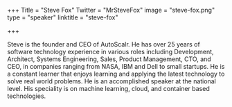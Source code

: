 +++
Title = "Steve Fox"
Twitter = "MrSteveFox"
image = "steve-fox.png"
type = "speaker"
linktitle = "steve-fox"

+++

Steve is the founder and CEO of AutoScalr. He has over 25 years of software technology experience in various roles including Development, Architect, Systems Engineering, Sales, Product Management, CTO, and CEO, in companies ranging from NASA, IBM and Dell to small startups. He is a constant learner that enjoys learning and applying the latest technology to solve real world problems. He is an accomplished speaker at the national level. His speciality is on machine learning, cloud, and container based technologies.